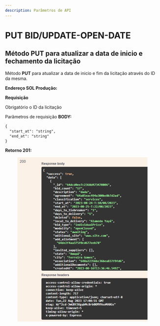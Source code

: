 ```yaml
---
description: Parâmetros de API
---
```


# PUT BID/UPDATE-OPEN-DATE

## Método PUT para atualizar a data de inicio e fechamento da licitação

Método **PUT** para atualizar a data de inicio e fim da licitação através do ID da mesma.

**Endereço SOL Produção:**&#x20;

**Requisição**

Obrigatório o ID da licitação

Parâmetros de requisição **BODY:**

```
{
  "start_at": "string",
  "end_at": "string"
}
```

**Retorno 201:**

<figure><img src="../../.gitbook/assets/Screenshot_16 (1).png" alt=""><figcaption></figcaption></figure>

